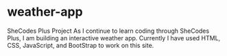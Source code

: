 # weather-app
SheCodes Plus Project
As I continue to learn coding through SheCodes Plus, I am building an interactive weather app. Currently I have used HTML, CSS, JavaScript, and BootStrap to work on this site.
